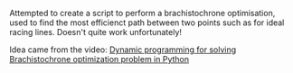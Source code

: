 Attempted to create a script to perform a brachistochrone optimisation, used to find the most efficienct path between two points such as for ideal racing lines. Doesn't quite work unfortunately!

Idea came from the video: [Dynamic programming for solving Brachistochrone optimization problem in Python](https://youtu.be/u-Rfgu2EgBU?si=xsjOxFa7x6mI3m5C)

